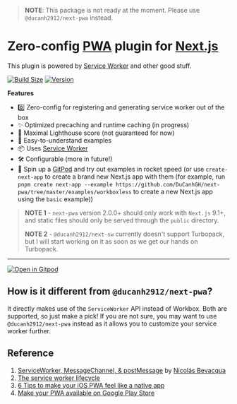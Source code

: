 > **NOTE**: This package is not ready at the moment. Please use `@ducanh2912/next-pwa` instead.

# Zero-config [PWA](https://web.dev/learn/pwa/) plugin for [Next.js](https://nextjs.org/)

This plugin is powered by [Service Worker](https://developer.mozilla.org/en-US/docs/Web/API/Service_Worker_API) and other good stuff.

[![Build Size](https://img.shields.io/bundlephobia/minzip/@ducanh2912/next-sw?label=Bundle%20size&style=flat&color=success)](https://bundlephobia.com/result?p=@ducanh2912/next-sw)
[![Version](https://img.shields.io/npm/v/@ducanh2912/next-sw?style=flat&color=success)](https://www.npmjs.com/package/@ducanh2912/next-sw)

**Features**

- 0️⃣ Zero-config for registering and generating service worker out of the box
- ✨ Optimized precaching and runtime caching (in progress)
- 💯 Maximal Lighthouse score (not guaranteed for now)
- 🎈 Easy-to-understand examples
- 📦 Uses [Service Worker](https://developer.mozilla.org/en-US/docs/Web/API/Service_Worker_API)
- 🛠 Configurable (more in future!)
- 🚀 Spin up a [GitPod](https://gitpod.io/#https://github.com/DuCanhGH/next-pwa/) and try out examples in rocket speed (or use `create-next-app` to create a brand new Next.js app with them (for example, run `pnpm create next-app --example https://github.com/DuCanhGH/next-pwa/tree/master/examples/workboxless` to create a new Next.js app using the `basic` example))

> **NOTE 1** - `next-pwa` version 2.0.0+ should only work with `Next.js` 9.1+, and static files should only be served through the `public` directory.
>
> **NOTE 2** - `@ducanh2912/next-sw` currently doesn't support Turbopack, but I will start working on it as soon as we get our hands on Turbopack.

---

[![Open in Gitpod](https://img.shields.io/badge/Open%20In-Gitpod.io-%231966D2?style=for-the-badge&logo=gitpod)](https://gitpod.io/#https://github.com/DuCanhGH/next-pwa/)

## How is it different from `@ducanh2912/next-pwa`?

It directly makes use of the `ServiceWorker` API instead of Workbox. Both are supported, so just make a pick! If you are not sure, you may want to use `@ducanh2912/next-pwa` instead as it allows you to customize your service worker further.

## Reference

1. [ServiceWorker, MessageChannel, & postMessage](https://ponyfoo.com/articles/serviceworker-messagechannel-postmessage) by [Nicolás Bevacqua](https://ponyfoo.com/contributors/ponyfoo)
2. [The service worker lifecycle](https://developers.google.com/web/fundamentals/primers/service-workers/lifecycle)
3. [6 Tips to make your iOS PWA feel like a native app](https://www.netguru.com/codestories/pwa-ios)
4. [Make your PWA available on Google Play Store](https://www.netguru.com/codestories/make-your-pwa-available-on-google-play-store)
